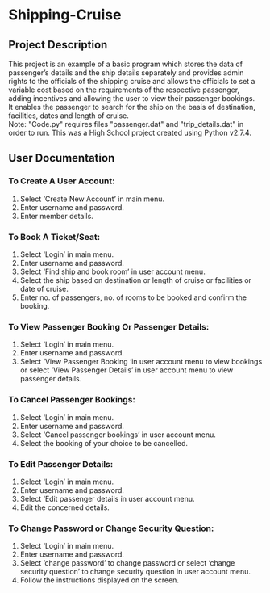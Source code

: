 # Shipping-Cruise

## Project Description
This project is an example of a basic program which stores the data of passenger’s details and the ship details separately and provides admin rights to the officials of the shipping cruise and allows the officials to set a variable cost based on the requirements of the respective passenger, adding incentives and allowing the user to view their passenger bookings. 
<br>It enables the passenger to search for the ship on the basis of destination, facilities, dates and length of cruise.
<br>Note: "Code.py" requires files "passenger.dat" and "trip_details.dat" in order to run. This was a High School project created using Python v2.7.4.

## User Documentation

### To Create A User Account:
1. Select ‘Create New Account’ in main menu.
2. Enter username and password.
3. Enter member details.

### To Book A Ticket/Seat:
1. Select ‘Login’ in main menu.
2. Enter username and password.
3. Select ‘Find ship and book room’ in user account menu.
4. Select the ship based on destination or length of cruise or facilities or date of cruise.
5. Enter no. of passengers, no. of rooms to be booked and confirm the booking.

### To View Passenger Booking Or Passenger Details:
1. Select ‘Login’ in main menu.
2. Enter username and password.
3. Select ‘View Passenger Booking ‘in user account menu to view bookings or select ‘View Passenger Details’ in user account menu to view passenger details.

### To Cancel Passenger Bookings:
1. Select ‘Login’ in main menu.
2. Enter username and password.
3. Select ‘Cancel passenger bookings’ in user account menu.
4. Select the booking of your choice to be cancelled.

### To Edit Passenger Details:
1. Select ‘Login’ in main menu.
2. Enter username and password.
3. Select ‘Edit passenger details in user account menu.
4. Edit the concerned details.

### To Change Password or Change Security Question:
1. Select ‘Login’ in main menu.
2. Enter username and password.
3. Select ‘change password’ to change password or select ‘change security question’ to change security question in user account menu.
4. Follow the instructions displayed on the screen.

